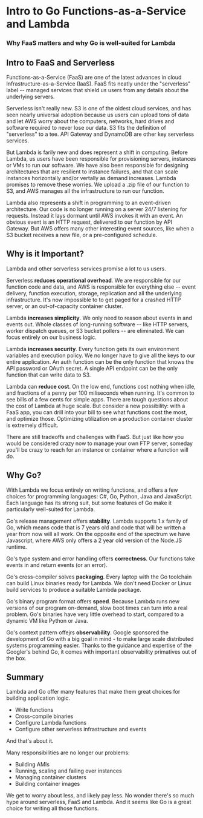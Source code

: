 # Intro to Go Functions-as-a-Service and Lambda
### Why FaaS matters and why Go is well-suited for Lambda

## Intro to FaaS and Serverless

Functions-as-a-Service (FaaS) are one of the latest advances in cloud Infrastructure-as-a-Service (IaaS). FaaS fits neatly under the "serverless" label -- managed services that shield us users from any details about the underlying servers.

Serverless isn't really new. S3 is one of the oldest cloud services, and has seen nearly universal adoption because us users can upload tons of data and let AWS worry about the computers, networks, hard drives and software required to never lose our data. S3 fits the definition of "serverless" to a tee. API Gateway and DynamoDB are other key serverless services.

But Lambda is farily new and does represent a shift in computing. Before Lambda, us users have been responsible for provisioning servers, instances or VMs to run our software. We have also been responsible for designing architectures that are resilient to instance failures, and that can scale instances horizontally and/or vertally as demand increases. Lambda promises to remove these worries. We upload a .zip file of our function to S3, and AWS manages all the infrastructure to run our function.

Lambda also represents a shift in programming to an event-driven architecture. Our code is no longer running on a server 24/7 listening for requests. Instead it lays dormant until AWS invokes it with an event. An obvious event is an HTTP request, delivered to our function by API Gateway. But AWS offers many other interesting event sources, like when a S3 bucket receives a new file, or a pre-configured schedule.

## Why is it Important?

Lambda and other serverless services promise a lot to us users.

Serverless **reduces operational overhead**. We are responsible for our function code and data, and AWS is responsible for everything else -- event delivery, function execution, storage, replication and all the underlying infrastructure. It's now impossible to to get paged for a crashed HTTP server, or an out-of-capacity container cluster.

Lambda **increases simplicity**. We only need to reason about events in and events out. Whole classes of long-running software -- like HTTP servers, worker dispatch queues, or S3 bucket pollers -- are eliminated. We can focus entirely on our business logic.

Lambda **increases security**. Every function gets its own environment variables and execution policy. We no longer have to give all the keys to our entire application. An auth function can be the only function that knows the API password or OAuth secret. A single API endpoint can be the only function that can write data to S3.

Lambda can **reduce cost**. On the low end, functions cost nothing when idle, and fractions of a penny per 100 miliseconds when running. It's common to see bills of a few cents for simple apps. There are tough questions about the cost of Lambda at huge scale. But consider a new possibility: with a FaaS app, you can drill into your bill to see what functions cost the most, and optimize those. Optimizing utilization on a production container cluster is extremely difficult.

There are still tradeoffs and challenges with FaaS. But just like how you would be considered crazy now to manage your own FTP server, someday you'll be crazy to reach for an instance or container where a function will do.

## Why Go?

With Lambda we focus entirely on writing functions, and offers a few choices for programming languages: C#, Go, Python, Java and JavaScript. Each language has its strong suit, but some features of Go make it particularly well-suited for Lambda.

Go's release management offers **stability**. Lambda supports 1.x family of Go, which means code that is 7 years old and code that will be written a year from now will all work. On the opposite end of the spectrum we have Javascript, where AWS only offers a 2 year old version of the Node.JS runtime.

Go's type system and error handling offers **correctness**. Our functions take events in and return events (or an error).

Go's cross-compiler solves **packaging**. Every laptop with the Go toolchain can build Linux binaries ready for Lambda. We don't need Docker or Linux build services to produce a suitable Lambda package.

Go's binary program format offers **speed**. Because Lambda runs new versions of our program on-demand, slow boot times can turn into a real problem. Go's binaries have very little overhead to start, compared to a dynamic VM like Python or Java.

Go's context pattern offejrs **observability**. Google sponsored the development of Go with a big goal in mind - to make large scale distributed systems programming easier. Thanks to the guidance and expertise of the Googler's behind Go, it comes with important observability primatives out of the box.

## Summary

Lambda and Go offer many features that make them great choices for building application logic.

- Write functions
- Cross-compile binaries
- Configure Lambda functions
- Configure other serverless infrastructure and events

And that's about it.

Many responsibilities are no longer our problems:

- Building AMIs
- Running, scaling and failing over instances
- Managing container clusters
- Building container images

We get to worry about less, and likely pay less. No wonder there's so much hype around serverless, FaaS and Lambda. And it seems like Go is a great choice for writing all those functions.

